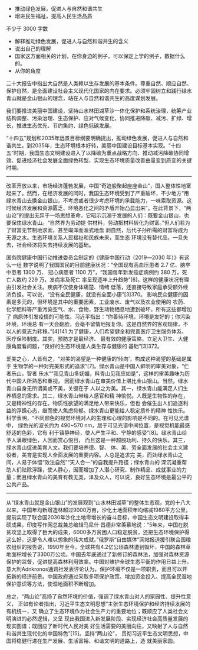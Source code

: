 - 推动绿色发展，促进人与自然和谐共生
- 增进民生福祉，提高人民生活品质

不少于 3000 字数

- 解释推动绿色发展，促进人与自然和谐共生的含义
- 说出自己的理解
- 国家这方面相关的计划，在你身边的例子，可以保定上学的例子，数据什么的。
- 从你的角度

二十大报告中指出大自然是人类赖以生存发展的基本条件。尊重自然、顺应自然、保护自然，是全面建设社会主义现代化国家的内在要求。必须牢固树立和践行绿水青山就是金山银山的理念，站在人与自然和谐共生的高度谋划发展。

我们要推进美丽中国建设，坚持山水林田湖草沙一体化保护和系统治理，统筹产业结构调整、污染治理、生态保护、应对气候变化，协同推进降碳、减污、扩绿、增长，推进生态优先、节约集约、绿色低碳发展。

“十四五”规划和2035年远景目标纲要明确提出，推动绿色发展，促进人与自然和谐共生。到2035年，生态环境根本好转，美丽中国建设目标基本实现。“十四五”时期，我国生态文明建设进入了以降碳为重点战略方向、推动减污降碳协同增效、促进经济社会发展全面绿色转型、实现生态环境质量改善由量变到质变的关键时期。

---

改革开放以来，市场经济蓬勃发展，中国“奇迹般聚起座座金山”，国人整体性地富起来了。然而，在经济发展的同时，我国生态环境受到了严重破坏，不少地方“用绿水青山去换金山银山，不考虑或者很少考虑环境的承载能力，一味索取资源。这时候经济发展和资源匮乏、环境恶化之间的矛盾开始凸显出来”。在此背景下，“两山论”的提出无异于一场思想革命，它昭示沉溺于发展的人们：既要金山银山，也要保住绿水青山。“自然界为劳动提 供材料，劳动把材料转化为财富。”但人们若为了财富无节制地求索，甚至竭泽而渔式地盘 剥自然，后代子孙所需的财富将成为无源之水。生态环境关系人民福祉和民族未来，而生态 环境没有替代品，一旦失去，社会经济将失去持续发展的基础。

国务院健康中国行动推进委员会制定的《健康中国行动（2019―2030 年）》有这么一组 数字说明了我国国民的目前健康状况：“全国现有高血压患者 2.7 亿、脑卒中患者 1300 万、 冠心病患者 1100 万”，“我国每年新发癌症病例约 380 万，死亡人数约 229 万，发病率及死亡 率呈现逐年上升趋势”[6]。这样的健康状况有理由引发社会关注。疾病不仅使身体痛楚、情绪 低落，还直接导致家庭承受额外经济负担。可以说，“没有全民健康，就没有全面小康”[3]370。 影响民众健康的因素是多元的，但环境是其中的重要因素，工业废水、废气以及农业使用的 农药、化学肥料等严重污染空气、水、食物，野生动物栖息地遭到破坏，所有这些都增加了 病原体引发疫情的可能性。习近平指出：“你善待环境，环境是友好的；你污染环境，环境总 有一天会翻脸，会毫不留情地报复你。这是自然界的客观规律，不以人的意志为转移。”[4]141 为了健康，人们希望健全和完善医疗卫生服务体系、医疗保险制度。其实，预防才是最经济、 最有效的健康策略，立足大卫生、大健康角度看问题，“良好的生态环境是人类生存与健康的 基础”[3]372。 

爱美之心，人皆有之，“对美的渴望是一种健康的‘倾向’，构成这种渴望的基础是属于 生物学的一种对完美形式的追求”[7]。绿水青山是中国人鲜明的审美对象，“仁者乐山，智者 乐水”“我见青山多妩媚，料青山见我应如是”，这样的审美趣味为历代中国人所熟悉和重视， 因而绿水青山在审美价值上堪比金山银山。当然，绿水青山自身无所谓美或不美，关键在于 人以之为美。其一，绿水青山能满足人们生养栖息的需求。其二，绿水青山带给人感官和精 神愉悦。人既是生物性的存在，又是精神性的存在。物质性欲望的满足给人带来快乐，但也 会催生出人们追逐利益的浮躁心态，继而使人焦虑抑郁。绿水青山更能给人稳定质朴的精神 性快乐。科学表明，“不同颜色的视觉环境对人的生理和心理的影响是不同的。在可见光谱中， 绿色光的波长约为 490~570 nm，居于可见光谱中间位置，是视觉机能最感舒适的色彩，它有 利于镇静神经，使人产生平和、宁静的感受”[8]。绿水青山给予人满眼绿色，人因而赏心悦目， 而且这是一种超脱功利、持久的快乐。其三，绿水青山促进美育人文。我们要培养德、智、 体、美、劳全面发展的社会主义建设者，美育是实现人全面发展的重要内容。人总是追求完 美，而处绿水青山之间，人易于体悟“效法自然”“天人合一”的自我提升路径；绿水青山的 深沉凝重帮助人们祛除浮躁，使人静心，因而增加了人潜心研究、制作精品、成就事业的力量；而且绿水青山的美育有教无类，泽及众人，可以说，良好生态环境是最公平的公共产品。


---
从“绿水青山就是金山银山”的发展观到“山水林田湖草”的整体生态观，党的十八大以来，中国年均新增造林超过9000万亩，沙化土地面积年均缩减1980平方公里，提前实现了联合国2030年沙化土地零增长的奋斗目标，中国生态文明建设取得丰硕成果。印度写作网总裁兼总编辑马尼什·昌德非常羡慕地说：“5年来，中国在脱贫攻坚上取得了巨大的成果，6000多万贫困人口稳定脱贫，还把生态环境保护得这么好，这是令人难以想象的伟大成就。”俄罗斯“自由媒体”网站报道援引联合国粮农组织的报告说，1990年至今，全球共有4.2亿公顷森林遭到毁坏，中国的森林草地面积增长了3300万公顷。中国去年底通过了新修订的森林法，加强对森林资源保护的监督，促进提高森林利用效率。中国对维护全球生态平衡的作用日益上升。意大利Adnkronos通讯社发表评论认为，保护环境不仅是一项职责，而且可以开拓新的经济前景。中国政府通过采取多项保护政策、增加资金投入、提高全民湿地保护意识等方法，使湿地面积不断增加。



总之，“两山论”高扬了自然环境的价值，强调了绿水青山对人的家园性、提升性意义， 正如有论者指出，习近平生态文明思想“主张生态环境保护和经济持续发展的有机统一，又 确立了生态环境作为社会生产力的重要地位；既顺应了人类社会文明演进的必然逻辑，又呈 现出我国进入新发展阶段、实现经济社会高质量发展的现实图谱；既回应了新时代人民对美 好生活需要的美丽向往，又映射了人与自然和谐共生现代化的中国特色”[15]。坚持“两山论”， 贯彻习近平生态文明思想，中国将稳健行进在生产发展、生活富裕、和谐文明的道路上，造 就美丽家园。

